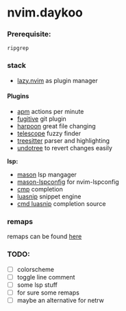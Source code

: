 # nvim.daykoo
### Prerequisite:
`ripgrep`

### stack
* [lazy.nvim](https://github.com/folke/lazy.nvim) as plugin manager

#### Plugins
* [apm](https://github.com/ThePrimeagen/vim-apm) actions per minute
* [fugitive](https://github.com/tpope/vim-fugitive) git plugin
* [harpoon](https://github.com/ThePrimeagen/harpoon) great file changing
* [telescope](https://github.com/nvim-telescope/telescope.nvim) fuzzy finder
* [treesitter](https://github.com/nvim-treesitter/nvim-treesitter) parser and highlighting
* [undotree](https://github.com/mbbill/undotree) to revert changes easily

**lsp:**  
* [mason](https://github.com/williamboman/mason.nvim) lsp mangager
* [mason-lspconfig](https://github.com/williamboman/mason-lspconfig.nvim) for nvim-lspconfig 
* [cmp](https://github.com/hrsh7th/nvim-cmp) completion 
* [luasnip](https://github.com/L3MON4D3/LuaSnip) snippet engine 
* [cmd luasnip](https://github.com/saadparwaiz1/cmp_luasnip) completion source

### remaps
remaps can be found [here](/lua/daykoo/remap.lua)

### TODO:
- [ ] colorscheme
- [ ] toggle line comment
- [ ] some lsp stuff 
- [ ] for sure some remaps
- [ ] maybe an alternative for netrw
